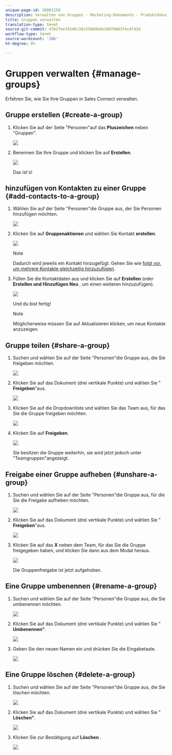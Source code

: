 ```yaml
---
unique-page-id: 30081250
description: Verwalten von Gruppen - Marketing-Dokumente - Produktdokumentation
title: Gruppen verwalten
translation-type: tm+mt
source-git-commit: 47b2fee7d146c3dc558d4bbb10070683f4cdfd3d
workflow-type: tm+mt
source-wordcount: '286'
ht-degree: 0%

---
```



# Gruppen verwalten {#manage-groups}

Erfahren Sie, wie Sie Ihre Gruppen in Sales Connect verwalten.

## Gruppe erstellen {#create-a-group}

1. Klicken Sie auf der Seite &quot;Personen&quot;auf das **Pluszeichen** neben &quot;Gruppen&quot;.

   ![](assets/one-4.png)

1. Benennen Sie Ihre Gruppe und klicken Sie auf **Erstellen**.

   ![](assets/two-3.png)

   Das ist&#39;s!

## hinzufügen von Kontakten zu einer Gruppe {#add-contacts-to-a-group}

1. Wählen Sie auf der Seite &quot;Personen&quot;die Gruppe aus, der Sie Personen hinzufügen möchten.

   ![](assets/three-3.png)

1. Klicken Sie auf **Gruppenaktionen** und wählen Sie Kontakt **erstellen**.

   ![](assets/four-3.png)

   >[!NOTE]
   >
   >Dadurch wird jeweils ein Kontakt hinzugefügt. Gehen Sie wie [folgt vor, um mehrere Kontakte gleichzeitig hinzuzufügen](http://docs.marketo.com/x/VADb).

1. Füllen Sie die Kontaktdaten aus und klicken Sie auf **Erstellen** (oder **Erstellen und Hinzufügen Neu** , um einen weiteren hinzuzufügen).

   ![](assets/five-3.png)

   Und du bist fertig!

   >[!NOTE]
   >
   >Möglicherweise müssen Sie auf Aktualisieren klicken, um neue Kontakte anzuzeigen.

## Gruppe teilen {#share-a-group}

1. Suchen und wählen Sie auf der Seite &quot;Personen&quot;die Gruppe aus, die Sie freigeben möchten.

   ![](assets/six.png)

1. Klicken Sie auf das Dokument (drei vertikale Punkte) und wählen Sie &quot; **Freigeben**&quot;aus.

   ![](assets/seven.png)

1. Klicken Sie auf die Dropdownliste und wählen Sie das Team aus, für das Sie die Gruppe freigeben möchten.

   ![](assets/eight.png)

1. Klicken Sie auf **Freigeben**.

   ![](assets/nine.png)

   Sie besitzen die Gruppe weiterhin, sie wird jetzt jedoch unter &quot;Teamgruppen&quot;angezeigt.

## Freigabe einer Gruppe aufheben {#unshare-a-group}

1. Suchen und wählen Sie auf der Seite &quot;Personen&quot;die Gruppe aus, für die Sie die Freigabe aufheben möchten.

   ![](assets/ten.png)

1. Klicken Sie auf das Dokument (drei vertikale Punkte) und wählen Sie &quot; **Freigeben**&quot;aus.

   ![](assets/eleven.png)

1. Klicken Sie auf das **X** neben dem Team, für das Sie die Gruppe freigegeben haben, und klicken Sie dann aus dem Modal heraus.

   ![](assets/twelve.png)

   Die Gruppenfreigabe ist jetzt aufgehoben.

## Eine Gruppe umbenennen {#rename-a-group}

1. Suchen und wählen Sie auf der Seite &quot;Personen&quot;die Gruppe aus, die Sie umbenennen möchten.

   ![](assets/six.png)

1. Klicken Sie auf das Dokument (drei vertikale Punkte) und wählen Sie &quot; **Umbenennen&quot;**.

   ![](assets/thirteen.png)

1. Geben Sie den neuen Namen ein und drücken Sie die Eingabetaste.

   ![](assets/fourteen.png)

## Eine Gruppe löschen {#delete-a-group}

1. Suchen und wählen Sie auf der Seite &quot;Personen&quot;die Gruppe aus, die Sie löschen möchten.

   ![](assets/fifteen.png)

1. Klicken Sie auf das Dokument (drei vertikale Punkte) und wählen Sie &quot; **Löschen&quot;**.

   ![](assets/sixteen.png)

1. Klicken Sie zur Bestätigung auf **Löschen** .

   ![](assets/seventeen.png)

